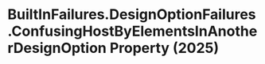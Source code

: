 # BuiltInFailures.DesignOptionFailures.ConfusingHostByElementsInAnotherDesignOption Property (2025)

﻿